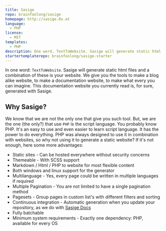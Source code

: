```yaml
---
title: Sasige
repo: brainfoolong/sasige
homepage: http://sasige.0x.at
language:
  - PHP
license:
  - MIT
templates:
  - PHP
description: One word, TextToWebsite. Sasige will generate static html files and a combination of these is your website.
startertemplaterepo: brainfoolong/sasige-starter
---
```


In one word: `TextToWebsite`. Sasige will generate static html files and a combination of these is your website. We give you the tools to make a blog alike website, to make a documentation website, to make what every you can imagine. This documentation website you currently read is, for sure, generated with Sasige.

## Why Sasige?

We know that we are not the only one that give you such tool. But, we are the one (the only?) that use `PHP` is the script language. You probably know PHP. It's an easy to use and even easier to learn script language. It has the power to do everything. PHP was always designed to use it in combination with websites, so why not using it to generate a static website? If it's not enough, here some more advantages:

- Static sites - Can be hosted everywhere without security concerns
- Themeable - With SCSS support
- Markdown / Html / PHP to website for most flexible content
- Both windows and linux support for the generator
- Multilanguage - Yes, every page could be written in multiple languages if required
- Multiple Pagination - You are not limited to have a single pagination method
- Pagesets - Group pages in custom list's with different filters and sorting
- Continuous integration - Automatic generation when you update your repository, as we do with [Sasige Docs](https://travis-ci.org/brainfoolong/sasige-docs)
- Fully batchable
- Minimum system requirements - Exactly one dependency: PHP, available for every OS
